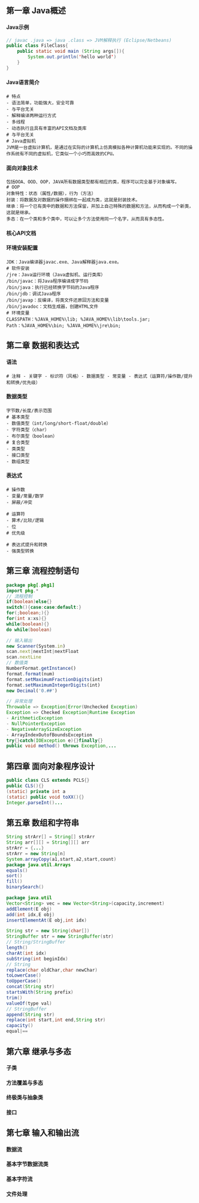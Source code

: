 ## 第一章 Java概述

#### Java示例

```java
// javac .java => java .class => JVM解释执行 (Eclipse/Netbeans)
public class FileClass{
    public static void main (String args[]){
        System.out.println('hello world')
    }
}
```

#### Java语言简介

```shell
# 特点
- 语法简单，功能强大，安全可靠
- 与平台无关
- 解释编译两种运行方式
- 多线程
- 动态执行且具有丰富的API文档及类库
# 与平台无关
# Java虚拟机
JVM是一台虚拟计算机，是通过在实际的计算机上仿真模拟各种计算机功能来实现的。不同的操作系统有不同的虚拟机，它类似一个小巧而高效的CPU。
```

#### 面向对象技术

```shell
包括OOA、OOD、OOP，JAVA所有数据类型都有相应的类，程序可以完全基于对象编写。
# OOP
对象特性：状态（属性/数据），行为（方法）
封装：将数据及对数据的操作捆绑在一起成为类，这就是封装技术。
继承：将一个已有类中的数据和方法保留，并加上自己特殊的数据和方法，从而构成一个新类，这就是继承。
多态：在一个类和多个类中，可以让多个方法使用同一个名字，从而具有多态性。
```

#### 核心API文档 

#### 环境安装配置

```shell
JDK：Java编译器javac.exe、Java解释器java.exe。
# 软件安装
/jre：Java运行环境（Java虚拟机、运行类库）
/bin/javac：将Java程序编译成字节码
/bin/java：执行已经转换字节码的Java程序
/bin/jdb：调试Java程序
/bin/javap：反编译，将类文件还原回方法和变量
/bin/javadoc：文档生成器，创建HTML文件
# 环境变量
CLASSPATH：%JAVA_HOME%\lib; %JAVA_HOME%\lib\tools.jar;
Path：%JAVA_HOME%\bin; %JAVA_HOME%\jre\bin;
```

## 第二章 数据和表达式

#### 语法

```shell
# 注释 - 关键字 - 标识符（风格）- 数据类型 - 常变量 - 表达式（运算符/操作数/提升和转换/优先级）
```

#### 数据类型

```shell
字节数/长度/表示范围
# 基本类型
- 数值类型（int/long/short-float/double）
- 字符类型（char）
- 布尔类型（boolean）
# 复合类型
- 类类型
- 接口类型
- 数组类型
```

#### 表达式

```shell
# 操作数
- 变量/常量/数学
- 屏蔽/冲突 
```

```shell
# 运算符
- 算术/比较/逻辑
- 位
# 优先级
```

```shell
# 表达式提升和转换
- 强类型转换
```

## 第三章 流程控制语句

```java
package pkg[.pkg1]
import pkg.*
// 流程控制
if(boolean)else{}
switch(){case:case:default:}
for(;boolean;){}
for(int x:xs){}
while(boolean){}
do while(boolean)
```

```ts
// 输入输出
new Scanner(System.in)
scan.next|nextInt|nextFloat
scan.nextLine
// 数值类
NumberFormat.getInstance()
format.format(num)
format.setMaximumFractionDigits(int)
format.setMaximumIntegerDigits(int)
new Decimal('0.##')
```

```java
// 异常处理
Throwable => Exception|Error(Unchecked Exception)
Exception => Checked Exception|Runtime Exception
- ArithmeticException
- NullPointerException
- NegativeArraySizeException
- ArrayIndexOutofBoundsException
try{}catch(IOException e){}finally{}
public void method() throws Exception,...
```

## 第四章 面向对象程序设计

```java
public class CLS extends PCLS{}
public CLS(){}
(static) private int a
(static) public void toXX(){}
Integer.parseInt()...
```

## 第五章 数组和字符串

```java
String strArr[] = String[] strArr
String arr[][] = String[][] arr
strArr = {...}
strArr = new String[n]
System.arrayCopy(a1,start,a2,start,count)
package java.util.Arrays
equals()
sort()
fill()
binarySearch()
```

```java
package java.util
Vector<String> vec = new Vector<String>(capacity,increment)
addElement(E obj)
add(int idx,E obj)
insertElementAt(E obj,int idx)
```

```java
String str = new String(char[])
StringBuffer str = new StringBuffer(str)
// String/StringBuffer
length()
charAt(int idx)
subString(int beginIdx)
// String
replace(char oldChar,char newChar)
toLowerCase()
toUpperCase()
concat(String str)
startsWith(String prefix)
trim()
valueOf(type val)
// StringBuffer
append(String str)
replace(int start,int end,String str)
capacity()
equal|==
```

## 第六章 继承与多态

#### 子类

#### 方法覆盖与多态

#### 终极类与抽象类

#### 接口

## 第七章 输入和输出流

#### 数据流

#### 基本字节数据流类

#### 基本字符流

#### 文件处理